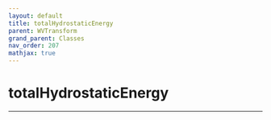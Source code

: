```yaml
---
layout: default
title: totalHydrostaticEnergy
parent: WVTransform
grand_parent: Classes
nav_order: 207
mathjax: true
---
```


#  totalHydrostaticEnergy




---

